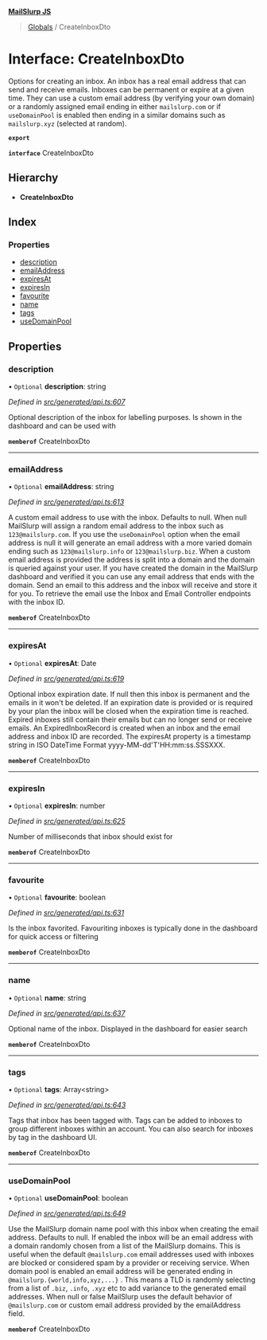 **[MailSlurp JS](../README.md)**

> [Globals](../README.md) / CreateInboxDto

# Interface: CreateInboxDto

Options for creating an inbox. An inbox has a real email address that can send and receive emails. Inboxes can be permanent or expire at a given time. They can use a custom email address (by verifying your own domain) or a randomly assigned email ending in either `mailslurp.com` or if `useDomainPool` is enabled then ending in a similar domains such as `mailslurp.xyz` (selected at random).

**`export`** 

**`interface`** CreateInboxDto

## Hierarchy

* **CreateInboxDto**

## Index

### Properties

* [description](createinboxdto.md#description)
* [emailAddress](createinboxdto.md#emailaddress)
* [expiresAt](createinboxdto.md#expiresat)
* [expiresIn](createinboxdto.md#expiresin)
* [favourite](createinboxdto.md#favourite)
* [name](createinboxdto.md#name)
* [tags](createinboxdto.md#tags)
* [useDomainPool](createinboxdto.md#usedomainpool)

## Properties

### description

• `Optional` **description**: string

*Defined in [src/generated/api.ts:607](https://github.com/mailslurp/mailslurp-client/blob/65d1444/src/generated/api.ts#L607)*

Optional description of the inbox for labelling purposes. Is shown in the dashboard and can be used with

**`memberof`** CreateInboxDto

___

### emailAddress

• `Optional` **emailAddress**: string

*Defined in [src/generated/api.ts:613](https://github.com/mailslurp/mailslurp-client/blob/65d1444/src/generated/api.ts#L613)*

A custom email address to use with the inbox. Defaults to null. When null MailSlurp will assign a random email address to the inbox such as `123@mailslurp.com`. If you use the `useDomainPool` option when the email address is null it will generate an email address with a more varied domain ending such as `123@mailslurp.info` or `123@mailslurp.biz`. When a custom email address is provided the address is split into a domain and the domain is queried against your user. If you have created the domain in the MailSlurp dashboard and verified it you can use any email address that ends with the domain. Send an email to this address and the inbox will receive and store it for you. To retrieve the email use the Inbox and Email Controller endpoints with the inbox ID.

**`memberof`** CreateInboxDto

___

### expiresAt

• `Optional` **expiresAt**: Date

*Defined in [src/generated/api.ts:619](https://github.com/mailslurp/mailslurp-client/blob/65d1444/src/generated/api.ts#L619)*

Optional inbox expiration date. If null then this inbox is permanent and the emails in it won't be deleted. If an expiration date is provided or is required by your plan the inbox will be closed when the expiration time is reached. Expired inboxes still contain their emails but can no longer send or receive emails. An ExpiredInboxRecord is created when an inbox and the email address and inbox ID are recorded. The expiresAt property is a timestamp string in ISO DateTime Format yyyy-MM-dd'T'HH:mm:ss.SSSXXX.

**`memberof`** CreateInboxDto

___

### expiresIn

• `Optional` **expiresIn**: number

*Defined in [src/generated/api.ts:625](https://github.com/mailslurp/mailslurp-client/blob/65d1444/src/generated/api.ts#L625)*

Number of milliseconds that inbox should exist for

**`memberof`** CreateInboxDto

___

### favourite

• `Optional` **favourite**: boolean

*Defined in [src/generated/api.ts:631](https://github.com/mailslurp/mailslurp-client/blob/65d1444/src/generated/api.ts#L631)*

Is the inbox favorited. Favouriting inboxes is typically done in the dashboard for quick access or filtering

**`memberof`** CreateInboxDto

___

### name

• `Optional` **name**: string

*Defined in [src/generated/api.ts:637](https://github.com/mailslurp/mailslurp-client/blob/65d1444/src/generated/api.ts#L637)*

Optional name of the inbox. Displayed in the dashboard for easier search

**`memberof`** CreateInboxDto

___

### tags

• `Optional` **tags**: Array\<string>

*Defined in [src/generated/api.ts:643](https://github.com/mailslurp/mailslurp-client/blob/65d1444/src/generated/api.ts#L643)*

Tags that inbox has been tagged with. Tags can be added to inboxes to group different inboxes within an account. You can also search for inboxes by tag in the dashboard UI.

**`memberof`** CreateInboxDto

___

### useDomainPool

• `Optional` **useDomainPool**: boolean

*Defined in [src/generated/api.ts:649](https://github.com/mailslurp/mailslurp-client/blob/65d1444/src/generated/api.ts#L649)*

Use the MailSlurp domain name pool with this inbox when creating the email address. Defaults to null. If enabled the inbox will be an email address with a domain randomly chosen from a list of the MailSlurp domains. This is useful when the default `@mailslurp.com` email addresses used with inboxes are blocked or considered spam by a provider or receiving service. When domain pool is enabled an email address will be generated ending in `@mailslurp.{world,info,xyz,...}` . This means a TLD is randomly selecting from a list of `.biz`, `.info`, `.xyz` etc to add variance to the generated email addresses. When null or false MailSlurp uses the default behavior of `@mailslurp.com` or custom email address provided by the emailAddress field.

**`memberof`** CreateInboxDto
